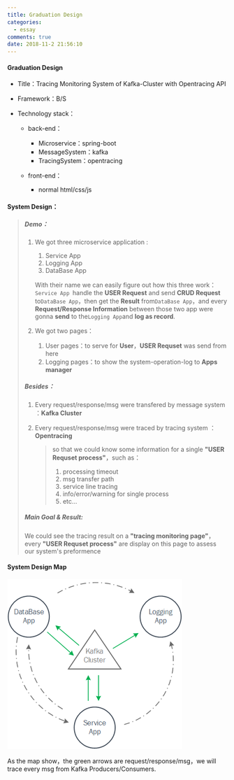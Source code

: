 ```yaml
---
title: Graduation Design
categories:
  - essay
comments: true
date: 2018-11-2 21:56:10
---
```


#### Graduation Design

- Title：Tracing Monitoring System of Kafka-Cluster with Opentracing API
- Framework：B/S
- Technology stack：

  - back-end：

    - Microservice：spring-boot
    - MessageSystem：kafka
    - TracingSystem：opentracing

  - front-end：

    - normal html/css/js

#### System Design：

> ##### Demo：
>
> 1. We got three microservice application :
>
>    1. Service App
>    2. Logging App
>    3. DataBase App
>
>    With their name we can easily figure out how this three work：`Service App `handle the **USER Request** and send **CRUD Request** to`DataBase App`，then get the **Result** from`DataBase App`，and every **Request/Response Information** between those two app were gonna **send** to the`Logging App`and **log as record**.
>
> 2. We got two pages：
>
>    1. User pages：to serve for **User**，**USER Requset** was send from here
>    2. Logging pages：to show the system-operation-log to **Apps manager**
>
> ##### Besides：
>
> 1. Every request/response/msg were transfered by message system ：**Kafka Cluster**
>
> 2. Every request/response/msg were traced by tracing system ：**Opentracing**
>
>    > so that we could know some information for a single **"USER Requset process"**，such as：
>    >
>    > 1. processing timeout
>    > 2. msg transfer path
>    > 3. service line tracing
>    > 4. info/error/warning for single process
>    > 5. etc...
>
> ##### Main Goal & Result:
>
> We could see the tracing result on a **"tracing monitoring page"**，every **"USER Requset process"** are display on this page to assess our system's preformence

#### System Design Map

![map](../../../public/img/20181102231633.png)

As the map show，the green arrows are request/response/msg，we will trace every msg from Kafka Producers/Consumers.
